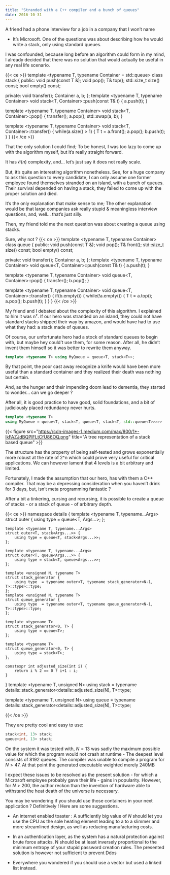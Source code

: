 ```yaml
---
title: "Stranded with a C++ compiler and a bunch of queues"
date: 2016-10-31
---
```


A friend had a phone interview for a job in a company that I won’t name
- It’s Microsoft. One of the questions was about describing how he would
write a stack, only using standard queues.

I was confounded, because long before an algorithm could form in my
mind, I already decided that there was no solution that would actually
be useful in any real life scenario.

{{< ce >}}
template <typename T, typename Container = std::queue<T>>
class stack {
public:
    void push(const T &);
    void pop();
    T& top();
    std::size_t size() const;
    bool empty() const;

private:
    void transfer();
    Container a, b;
};
template <typename T, typename Container>
void stack<T, Container>::push(const T& t) {
    a.push(t);
}

template <typename T, typename Container>
void stack<T, Container>::pop() {
    transfer();
    a.pop();
    std::swap(a, b);
}

template <typename T, typename Container>
void stack<T, Container>::transfer() {
    while(a.size() > 1) {
        T t = a.front();
        a.pop();
        b.push(t);
    }
}
{{< /ce >}}

That the only solution I could find; To be honest, I was too lazy to
come up with the algorithm myself, but it’s really straight forward.

It has $\mathcal{O}( n )$ complexity, and… let’s just say it does not really scale.

But, it’s quite an interesting algorithm nonetheless. See, for a huge
company to ask this question to every candidate, I can only assume one
former employee found themselves stranded on an island, with a bunch of
queues. Their survival depended on having a stack, they failed to come
up with the proper solution and died.

It’s the only explanation that make sense to me; The other explanation
would be that large companies ask really stupid & meaningless interview
questions, and, well... that’s just silly.

Then, my friend told me the next question was about creating a queue
using stacks.

Sure, why not ?
{{< ce >}}
template <typename T, typename Container>
class queue {
public:
    void push(const T &);
    void pop();
    T& front();
    std::size_t size() const;
    bool empty() const;

private:
    void transfer();
    Container a, b;
};
template <typename T, typename Container>
void queue<T, Container>::push(const T& t) {
    a.push(t);
}

template <typename T, typename Container>
void queue<T, Container>::pop() {
    transfer();
    b.pop();
}

template <typename T, typename Container>
void queue<T, Container>::transfer() {
    if(b.empty()) {
        while(!a.empty()) {
            T t = a.top();
            a.pop();
            b.push(t);
        }
    }
}
{{< /ce >}}


My friend and I debated about the complexity of this algorithm. I
explained to him it was n². If our hero was stranded on an island, they
could not have standard stacks shipped their way by amazon, and would
have had to use what they had: a stack made of queues.

Of course, our unfortunate hero had a stock of standard queues to begin
with, but maybe hey could’t use them, for some reason. After all, he
didn’t invent them himself so it was better to rewrite them anyway.

```cpp
template <typename T> using MyQueue = queue<T, stack<T>>;
```


By that point, the poor cast away recognize a knife would have been more
useful than a standard container and they realized their death was
nothing but certain.

And, as the hunger and their impending doom lead to dementia, they
started to wonder… can we go deeper ?

After all, it is good practice to have good, solid foundations, and a
bit of judiciously placed redundancy never hurts.

```cpp
template <typename T>
using MyQueue = queue<T, stack<T, queue<T, stack<T, std::queue<T>>>>>
```

{{< figure src="https://cdn-images-1.medium.com/max/800/1*-lkFAZJdBQPlFLtCfU86OQ.png" title="A tree representation of a stack based queue" >}}

The structure has the property of being self-tested and grows
exponentially more robust at the rate of 2\^n which could prove very
useful for critical applications. We can however lament that 4 levels is
a bit arbitrary and limited.

Fortunately, I made the assumption that our hero, has with them a C++
compiler. That may be a depressing consideration when you haven’t drink
for 3 days, but, isn’t meta programming fantastic ?

After a bit a tinkering, cursing and recursing, it is possible to create
a queue of stacks - or a stack of queue - of arbitrary depth.


{{< ce >}}
namespace details {
    template <typename T, typename...Args>
    struct outer {
        using type = queue<T, Args...>;
    };


    template <typename T, typename...Args>
    struct outer<T, stack<Args...>> {
        using type = queue<T, stack<Args...>>;
    };

    template <typename T, typename...Args>
    struct outer<T, queue<Args...>> {
        using type = stack<T, queue<Args...>>;
    };

    template <unsigned N, typename T>
    struct stack_generator {
        using type  = typename outer<T, typename stack_generator<N-1, T>::type>::type;
    };
    template <unsigned N, typename T>
    struct queue_generator {
        using type  = typename outer<T, typename queue_generator<N-1, T>::type>::type;
    };

    template <typename T>
    struct stack_generator<0, T> {
        using type = queue<T>;
    };

    template <typename T>
    struct queue_generator<0, T> {
        using type = stack<T>;
    };

    constexpr int adjusted_size(int i) {
        return i % 2 == 0 ? i+1 : i;
    }
}
template <typename T, unsigned N>
using stack = typename details::stack_generator<details::adjusted_size(N), T>::type;

template <typename T, unsigned N>
using queue = typename details::stack_generator<details::adjusted_size(N), T>::type;


{{< /ce >}}

They are pretty cool and easy to use:

```cpp
stack<int, 13> stack;
queue<int, 13> stack;
```

On the system it was tested with, $N=13$ was sadly the maximum possible
value for which the program would not crash at runtime - The deepest
level consists of 8192 queues. The compiler was unable to compile a
program for $N > 47$. At that point the generated executable weighted
merely 240MB

I expect these issues to be resolved as the present solution - for which
a Microsoft employee probably gave their life - gains in popularity.
However, for $N > 200$, the author reckon than the invention of
hardware able to withstand the heat death of the universe is necessary.

You may be wondering if you should use those containers in your next
application ? Definitively ! Here are some suggestions.

 - An internet enabled toaster : A sufficiently big value of $N$ should
let you use the CPU as the sole heating element leading to a to a
slimmer and more streamlined design, as well as reducing
manufacturing costs.

- In an authentication layer, as the system has a natural protection
against brute force attacks. N should be at least inversely
proportional to the minimum entropy of your stupid password creation
rules. The presented solution is however not sufficient to prevent
Ddos

- Everywhere you wondered if you should use a vector but used a linked
list instead.
